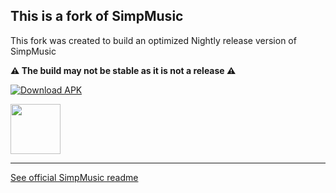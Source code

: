 ## This is a fork of SimpMusic

This fork was created to build an optimized Nightly release version of SimpMusic

**⚠️ The build may not be stable as it is not a release ⚠️**

[![Download APK](https://github.com/IlianoKokoro/SimpMusic/actions/workflows/beta-build.yml/badge.svg?branch=main)](https://nightly.link/Iliano101/SimpMusic/workflows/beta-build/main/release-build.zip)

<a href="https://nightly.link/IlianoKokoro/SimpMusic/workflows/beta-build/main/release-build.zip"><img src="https://i.postimg.cc/sxWv2J29/badge-github.png" height="80"></a>

<hr/>

<a href="https://github.com/maxrave-dev/SimpMusic/blob/jetpack_compose/README.md">See official SimpMusic readme</a>
